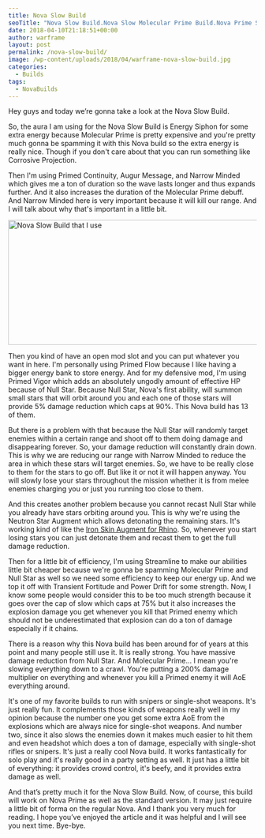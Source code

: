 ```yaml
---
title: Nova Slow Build
seoTitle: "Nova Slow Build.Nova Slow Molecular Prime Build.Nova Prime Slow Build"
date: 2018-04-10T21:18:51+00:00
author: warframe
layout: post
permalink: /nova-slow-build/
image: /wp-content/uploads/2018/04/warframe-nova-slow-build.jpg
categories:
  - Builds
tags:
  - NovaBuilds
---
```

<span>Hey guys and today we’re gonna take a look at the Nova Slow Build.</span><!--more-->

So, the aura I am using for the Nova Slow Build is Energy Siphon for some extra energy because Molecular Prime is pretty expensive and you're pretty much gonna be spamming it with this Nova build so the extra energy is really nice. Though if you don't care about that you can run something like Corrosive Projection.

Then I'm using Primed Continuity, Augur Message, and Narrow Minded which gives me a ton of duration so the wave lasts longer and thus expands further. And it also increases the duration of the Molecular Prime debuff. And Narrow Minded here is very important because it will kill our range. And I will talk about why that's important in a little bit.

<img src="https://warframeblog.com/wp-content/uploads/2018/04/nova-slow-build-1024x346.png" title="Warfrmae Nova Slow Build" alt="Nova Slow Build that I use" width="750" height="253" class="alignnone size-large wp-image-1250" srcset="https://warframeblog.com/wp-content/uploads/2018/04/nova-slow-build-1024x346.png 1024w, https://warframeblog.com/wp-content/uploads/2018/04/nova-slow-build-300x101.png 300w, https://warframeblog.com/wp-content/uploads/2018/04/nova-slow-build-768x259.png 768w, https://warframeblog.com/wp-content/uploads/2018/04/nova-slow-build.png 1442w" sizes="(max-width: 750px) 100vw, 750px" />

Then you kind of have an open mod slot and you can put whatever you want in here. I'm personally using Primed Flow because I like having a bigger energy bank to store energy. And for my defensive mod, I'm using Primed Vigor which adds an absolutely ungodly amount of effective HP because of Null Star. Because Null Star, Nova's first ability, will summon small stars that will orbit around you and each one of those stars will provide 5% damage reduction which caps at 90%. This Nova build has 13 of them.

But there is a problem with that because the Null Star will randomly target enemies within a certain range and shoot off to them doing damage and disappearing forever. So, your damage reduction will constantly drain down. This is why we are reducing our range with Narrow Minded to reduce the area in which these stars will target enemies. So, we have to be really close to them for the stars to go off. But like it or not it will happen anyway. You will slowly lose your stars throughout the mission whether it is from melee enemies charging you or just you running too close to them.

And this creates another problem because you cannot recast Null Star while you already have stars orbiting around you. This is why we're using the Neutron Star Augment which allows detonating the remaining stars. It's working kind of like the [Iron Skin Augment for Rhino](https://warframeblog.com/rhino-iron-skin-build/). So, whenever you start losing stars you can just detonate them and recast them to get the full damage reduction.

Then for a little bit of efficiency, I'm using Streamline to make our abilities little bit cheaper because we're gonna be spamming Molecular Prime and Null Star as well so we need some efficiency to keep our energy up. And we top it off with Transient Fortitude and Power Drift for some strength. Now, I know some people would consider this to be too much strength because it goes over the cap of slow which caps at 75% but it also increases the explosion damage you get whenever you kill that Primed enemy which should not be underestimated that explosion can do a ton of damage especially if it chains.

There is a reason why this Nova build has been around for of years at this point and many people still use it. It is really strong. You have massive damage reduction from Null Star. And Molecular Prime&#8230; I mean you're slowing everything down to a crawl. You're putting a 200% damage multiplier on everything and whenever you kill a Primed enemy it will AoE everything around.

It's one of my favorite builds to run with snipers or single-shot weapons. It's just really fun. It complements those kinds of weapons really well in my opinion because the number one you get some extra AoE from the explosions which are always nice for single-shot weapons. And number two, since it also slows the enemies down it makes much easier to hit them and even headshot which does a ton of damage, especially with single-shot rifles or snipers. It's just a really cool Nova build. It works fantastically for solo play and it's really good in a party setting as well. It just has a little bit of everything: it provides crowd control, it's beefy, and it provides extra damage as well.

<span>And that’s pretty much it for the Nova Slow Build. Now, of course, this build will work on Nova Prime as well as the standard version. It may just require a little bit of forma on the regular Nova. And I thank you very much for reading. I hope you’ve enjoyed the article and it was helpful and I will see you next time. Bye-bye.</span>